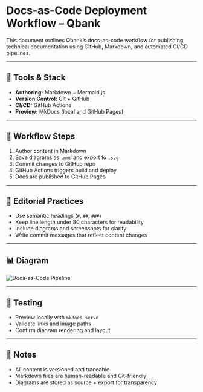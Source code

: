 # Docs-as-Code Deployment Workflow – Qbank

This document outlines Qbank’s docs-as-code workflow for publishing technical documentation using GitHub, Markdown, and automated CI/CD pipelines.

---

## 🧰 Tools & Stack

- **Authoring:** Markdown + Mermaid.js  
- **Version Control:** Git + GitHub  
- **CI/CD:** GitHub Actions  
- **Preview:** MkDocs (local and GitHub Pages)

---

## 🔄 Workflow Steps

1. Author content in Markdown  
2. Save diagrams as `.mmd` and export to `.svg`  
3. Commit changes to GitHub repo  
4. GitHub Actions triggers build and deploy  
5. Docs are published to GitHub Pages

---

## 🧠 Editorial Practices

- Use semantic headings (`#`, `##`, `###`)  
- Keep line length under 80 characters for readability  
- Include diagrams and screenshots for clarity  
- Write commit messages that reflect content changes

---

## 📊 Diagram

![Docs-as-Code Pipeline](../diagrams/docs-pipeline.svg)

---

## 🧪 Testing

- Preview locally with `mkdocs serve`  
- Validate links and image paths  
- Confirm diagram rendering and layout

---

## 📎 Notes

- All content is versioned and traceable  
- Markdown files are human-readable and Git-friendly  
- Diagrams are stored as source + export for transparency
